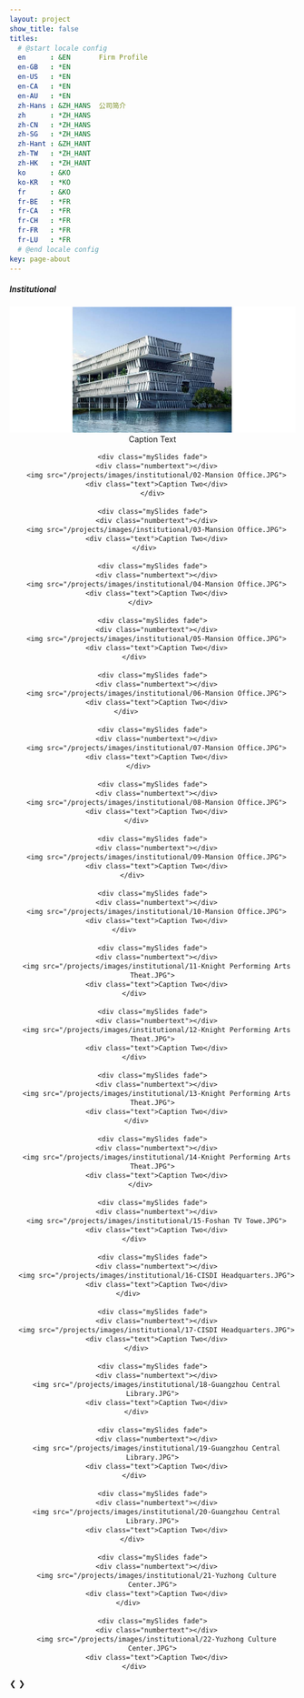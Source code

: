 ```yaml
---
layout: project
show_title: false
titles:
  # @start locale config
  en      : &EN       Firm Profile
  en-GB   : *EN
  en-US   : *EN
  en-CA   : *EN
  en-AU   : *EN
  zh-Hans : &ZH_HANS  公司简介
  zh      : *ZH_HANS
  zh-CN   : *ZH_HANS
  zh-SG   : *ZH_HANS
  zh-Hant : &ZH_HANT
  zh-TW   : *ZH_HANT
  zh-HK   : *ZH_HANT
  ko      : &KO      
  ko-KR   : *KO
  fr      : &KO
  fr-BE   : *FR
  fr-CA   : *FR
  fr-CH   : *FR
  fr-FR   : *FR
  fr-LU   : *FR
  # @end locale config
key: page-about
---
```

##### Institutional

  <div class="slideshow-container">
  <center>
    <div class="mySlides fade">
      <div class="numbertext"></div>
      <img src="/projects/images/institutional/01-SEPU Library.JPG">
      <div class="text">Caption Text</div>
    </div>

    <div class="mySlides fade">
      <div class="numbertext"></div>
      <img src="/projects/images/institutional/02-Mansion Office.JPG">
      <div class="text">Caption Two</div>
    </div>

    <div class="mySlides fade">
      <div class="numbertext"></div>
      <img src="/projects/images/institutional/03-Mansion Office.JPG">
      <div class="text">Caption Two</div>
    </div>    

    <div class="mySlides fade">
      <div class="numbertext"></div>
      <img src="/projects/images/institutional/04-Mansion Office.JPG">
      <div class="text">Caption Two</div>
    </div>      

    <div class="mySlides fade">
      <div class="numbertext"></div>
      <img src="/projects/images/institutional/05-Mansion Office.JPG">
      <div class="text">Caption Two</div>
    </div>         

    <div class="mySlides fade">
      <div class="numbertext"></div>
      <img src="/projects/images/institutional/06-Mansion Office.JPG">
      <div class="text">Caption Two</div>
    </div>             

    <div class="mySlides fade">
      <div class="numbertext"></div>
      <img src="/projects/images/institutional/07-Mansion Office.JPG">
      <div class="text">Caption Two</div>
    </div>       

    <div class="mySlides fade">
      <div class="numbertext"></div>
      <img src="/projects/images/institutional/08-Mansion Office.JPG">
      <div class="text">Caption Two</div>
    </div>        

    <div class="mySlides fade">
      <div class="numbertext"></div>
      <img src="/projects/images/institutional/09-Mansion Office.JPG">
      <div class="text">Caption Two</div>
    </div>          

    <div class="mySlides fade">
      <div class="numbertext"></div>
      <img src="/projects/images/institutional/10-Mansion Office.JPG">
      <div class="text">Caption Two</div>
    </div>              

    <div class="mySlides fade">
      <div class="numbertext"></div>
      <img src="/projects/images/institutional/11-Knight Performing Arts Theat.JPG">
      <div class="text">Caption Two</div>
    </div>         

    <div class="mySlides fade">
      <div class="numbertext"></div>
      <img src="/projects/images/institutional/12-Knight Performing Arts Theat.JPG">
      <div class="text">Caption Two</div>
    </div>         

    <div class="mySlides fade">
      <div class="numbertext"></div>
      <img src="/projects/images/institutional/13-Knight Performing Arts Theat.JPG">
      <div class="text">Caption Two</div>
    </div>        

    <div class="mySlides fade">
      <div class="numbertext"></div>
      <img src="/projects/images/institutional/14-Knight Performing Arts Theat.JPG">
      <div class="text">Caption Two</div>
    </div>      

    <div class="mySlides fade">
      <div class="numbertext"></div>
      <img src="/projects/images/institutional/15-Foshan TV Towe.JPG">
      <div class="text">Caption Two</div>
    </div>         

    <div class="mySlides fade">
      <div class="numbertext"></div>
      <img src="/projects/images/institutional/16-CISDI Headquarters.JPG">
      <div class="text">Caption Two</div>
    </div>            

    <div class="mySlides fade">
      <div class="numbertext"></div>
      <img src="/projects/images/institutional/17-CISDI Headquarters.JPG">
      <div class="text">Caption Two</div>
    </div>        

    <div class="mySlides fade">
      <div class="numbertext"></div>
      <img src="/projects/images/institutional/18-Guangzhou Central Library.JPG">
      <div class="text">Caption Two</div>
    </div>        

    <div class="mySlides fade">
      <div class="numbertext"></div>
      <img src="/projects/images/institutional/19-Guangzhou Central Library.JPG">
      <div class="text">Caption Two</div>
    </div>         

    <div class="mySlides fade">
      <div class="numbertext"></div>
      <img src="/projects/images/institutional/20-Guangzhou Central Library.JPG">
      <div class="text">Caption Two</div>
    </div>          

    <div class="mySlides fade">
      <div class="numbertext"></div>
      <img src="/projects/images/institutional/21-Yuzhong Culture Center.JPG">
      <div class="text">Caption Two</div>
    </div>            

    <div class="mySlides fade">
      <div class="numbertext"></div>
      <img src="/projects/images/institutional/22-Yuzhong Culture Center.JPG">
      <div class="text">Caption Two</div>
    </div>         

  </center>
  <a class="prev" onclick="plusSlides(-1)">&#10094;</a>
  <a class="next" onclick="plusSlides(1)">&#10095;</a>

  </div>
  <br>

  <div style="text-align:center">
    
  </div>

  <script>
  var slideIndex = 1;
  showSlides(slideIndex);

  function plusSlides(n) {
    showSlides(slideIndex += n);
  }

  function currentSlide(n) {
    showSlides(slideIndex = n);
  }

  function showSlides(n) {
    var i;
    var slides = document.getElementsByClassName("mySlides");
    var dots = document.getElementsByClassName("dot");
    if (n > slides.length) {slideIndex = 1}    
    if (n < 1) {slideIndex = slides.length}
    for (i = 0; i < slides.length; i++) {
        slides[i].style.display = "none";  
    }
    for (i = 0; i < dots.length; i++) {
        dots[i].className = dots[i].className.replace(" active", "");
    }
    slides[slideIndex-1].style.display = "block";  
    dots[slideIndex-1].className += " active";
  }
  </script>

